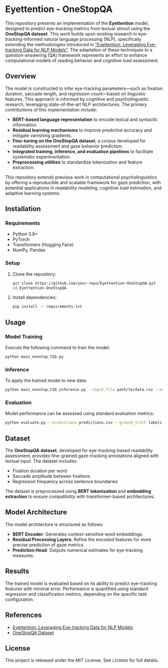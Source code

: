 # Eyettention - OneStopQA

This repository presents an implementation of the **Eyettention** model, designed to predict eye-tracking metrics from textual stimuli using the **OneStopQA dataset**. This work builds upon existing research in eye-tracking-informed natural language processing (NLP), specifically extending the methodologies introduced in ["Eyettention: Leveraging Eye-tracking Data for NLP Models"](https://arxiv.org/abs/2304.10784). The adaptation of these techniques to a question-answering (QA) framework represents an effort to enhance computational models of reading behavior and cognitive load assessment.

## Overview
The model is constructed to infer eye-tracking parameters—such as fixation duration, saccade length, and regression count—based on linguistic features. This approach is informed by cognitive and psycholinguistic research, leveraging state-of-the-art NLP architectures. The primary contributions of this implementation include:
- **BERT-based language representation** to encode lexical and syntactic information.
- **Residual learning mechanisms** to improve predictive accuracy and mitigate vanishing gradients.
- **Fine-tuning on the OneStopQA dataset**, a corpus developed for readability assessment and gaze behavior prediction.
- **Integrated training, inference, and evaluation pipelines** to facilitate systematic experimentation.
- **Preprocessing utilities** to standardize tokenization and feature extraction.

This repository extends previous work in computational psycholinguistics by offering a reproducible and scalable framework for gaze prediction, with potential applications in readability modeling, cognitive load estimation, and adaptive learning systems.

## Installation
### Requirements
- Python 3.8+
- PyTorch
- Transformers (Hugging Face)
- NumPy, Pandas

### Setup
1. Clone the repository:
   ```sh
   git clone https://github.com/your-repo/Eyettention-OneStopQA.git
   cd Eyettention-OneStopQA
   ```
2. Install dependencies:
   ```sh
   pip install -r requirements.txt
   ```

## Usage
### Model Training
Execute the following command to train the model:
```sh
python main_onestop_CSD.py
```

### Inference
To apply the trained model to new data:
```sh
python main_onestop_CSD_inference.py --input_file path/to/data.csv --output_file predictions.csv
```

### Evaluation
Model performance can be assessed using standard evaluation metrics:
```sh
python evaluate.py --predictions predictions.csv --ground_truth labels.csv
```

## Dataset
The **OneStopQA dataset**, developed for eye-tracking-based readability assessment, provides fine-grained gaze-tracking annotations aligned with textual input. The dataset includes:
- Fixation duration per word
- Saccade amplitude between fixations
- Regression frequency across sentence boundaries

The dataset is preprocessed using **BERT tokenization** and **embedding extraction** to ensure compatibility with transformer-based architectures.

## Model Architecture
The model architecture is structured as follows:
- **BERT Encoder**: Generates context-sensitive word embeddings.
- **Residual Processing Layers**: Refine the encoded features for more precise prediction of gaze metrics.
- **Prediction Head**: Outputs numerical estimates for eye-tracking measures.

## Results
The trained model is evaluated based on its ability to predict eye-tracking features with minimal error. Performance is quantified using standard regression and classification metrics, depending on the specific task configuration.

## References
- [Eyettention: Leveraging Eye-tracking Data for NLP Models](https://arxiv.org/abs/2304.10784)
- [OneStopQA Dataset](https://github.com/berzak/onestop-qa)

## License
This project is released under the MIT License. See `LICENSE` for full details.
